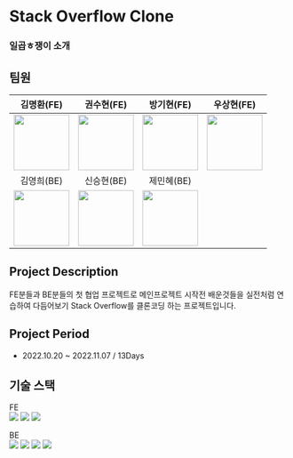# Stack Overflow Clone

### 일곱ㅎ쟁이 소개


## 팀원
| 김명환(FE) | 권수현(FE) | 방기현(FE) | 우상현(FE) |
|:----------:|:----------:|:----------:|:----------:|
|[<img src ="https://avatars.githubusercontent.com/u/106420520?v=4" width=100px>](https://github.com/kongchip)|[<img src ="https://avatars.githubusercontent.com/u/99517342?v=4" width=100px>](https://github.com/x-xuhxun)|[<img src ="https://avatars.githubusercontent.com/u/102677317?v=4" width=100px>](https://github.com/kihyeoon)|[<img src ="https://avatars.githubusercontent.com/u/98410418?v=4" width=100px>](https://github.com/Withlaw)|
| 김영희(BE) | 신승현(BE) | 제민혜(BE) |
|[<img src ="https://avatars.githubusercontent.com/u/106645091?v=4" width=100px>](https://github.com/kyh0113)|[<img src ="https://avatars.githubusercontent.com/u/59863297?v=4" width=100px>](https://github.com/Shin-seung-hyun)|[<img src ="https://avatars.githubusercontent.com/u/106645091?v=4" width=100px>](https://github.com/domadoes)|

## Project Description
FE분들과 BE분들의 첫 협업 프로젝트로 메인프로젝트 시작전 배운것들을 실전처럼 연습하여 다듬어보기 Stack Overflow를 클론코딩 하는 프로젝트입니다.

## Project Period
- 2022.10.20 ~ 2022.11.07 / 13Days

## 기술 스택
FE <br/>
  <img src="https://img.shields.io/badge/React-61DAFB?style=flat&logo=React&logoColor=white"/>
  <img src="https://img.shields.io/badge/Redux toolkit-764ABC?style=flat&logo=Redux&logoColor=white"/>
  <img src="https://img.shields.io/badge/Styled components-DB7093?style=flat&logo=styled-components&logoColor=white"/>
  
BE<br/>
  <img src="https://img.shields.io/badge/SpringBoot-6DB33F?style=flat&logo=Spring Boot&logoColor=white"/>
  <img src="https://img.shields.io/badge/Spring JPA-6DB33F?style=flat&logo=Spring&logoColor=white"/>
  <img src="https://img.shields.io/badge/MySQL-4479A1?style=flat&logo=MySQL&logoColor=white"/>
  <img src="https://img.shields.io/badge/Java-0B4EA2?style=flat&logo=Jabber&logoColor=white"/>
